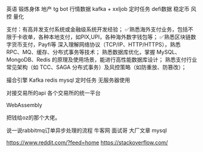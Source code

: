 
英语
锻炼身体
地产
tg bot
行情数据
kafka + xxljob 定时任务
defi数据
稳定币
风控
量化

支付：有高并发支付系统或金融级系统开发经验；
✅熟悉海外支付业务，包括不限于卡收单，各种本地支付，如PIX,UPI，各种海外数字钱包等；
✅熟悉区块链数字货币支付，Payfi等
深入理解网络协议（TCP/IP、HTTP/HTTPS），熟悉 RPC、MQ、缓存、分布式事务等技术；
熟悉数据库优化，掌握 MySQL、MongoDB、Redis 的原理及使用场景，能进行高性能数据库设计；
熟悉支付行业常见架构（如 TCC、SAGA 分布式事务）及风控策略（如防重放、防篡改）；


撮合引擎
Kafka
redis
mysql
定时任务
无服务器使用


对接交易所的api
各个交易所的统一平台

WebAssembly

把钱给oz的那个大佬。

说一说rabbitmq订单异步处理的流程
牛客网
面试哥
大厂文章
mysql

https://www.reddit.com/?feed=home
https://stackoverflow.com/








